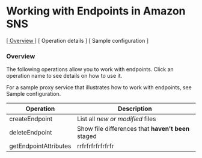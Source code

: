 # Working with Endpoints in Amazon SNS

[[  Overview ]](#overview) [ Operation details ] [ Sample configuration ]

### Overview 

The following operations allow you to work with endpoints. Click an operation name to see details on how to use it.

For a sample proxy service that illustrates how to work with endpoints, see Sample configuration.


| Operation | Description |
| --- | --- |
| createEndpoint | List all *new or modified* files |
| deleteEndpoint| Show file differences that **haven't been** staged |
| getEndpointAttributes | rrfrfrfrfrfrfrfr |
